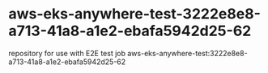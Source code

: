 # aws-eks-anywhere-test-3222e8e8-a713-41a8-a1e2-ebafa5942d25-62
repository for use with E2E test job aws-eks-anywhere-test:3222e8e8-a713-41a8-a1e2-ebafa5942d25-62

